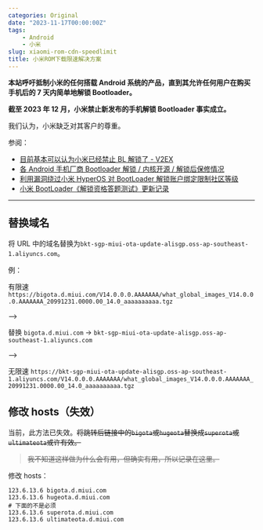 ```yaml
---
categories: Original
date: "2023-11-17T00:00:00Z"
tags:
    - Android
    - 小米
slug: xiaomi-rom-cdn-speedlimit
title: 小米ROM下载限速解决方案
---
```


**本站呼吁抵制小米的任何搭载 Android 系统的产品，直到其允许任何用户在购买手机后的 7 天内简单地解锁 Bootloader。**

**截至 2023 年 12 月，小米禁止新发布的手机解锁 Bootloader 事实成立。**

我们认为，小米缺乏对其客户的尊重。

参阅：

-   [目前基本可以认为小米已经禁止 BL 解锁了 - V2EX](https://www.v2ex.com/t/998253)
-   [各 Android 手机厂商 Bootloader 解锁 / 内核开源 / 解锁后保修情况](https://github.com/KHwang9883/MobileModels/blob/master/misc/bootloader-kernel-source.md)
-   [利用漏洞绕过小米 HyperOS 对 BootLoader 解锁账户绑定限制社区等级](https://github.com/MlgmXyysd/Xiaomi-HyperOS-BootLoader-Bypass)
-   [小米 BootLoader《解锁资格答题测试》更新记录](https://github.com/MlgmXyysd/Xiaomi-BootLoader-Questionnaire)

---

## 替换域名

将 URL 中的域名替换为`bkt-sgp-miui-ota-update-alisgp.oss-ap-southeast-1.aliyuncs.com`。

例：

有限速 `https://bigota.d.miui.com/V14.0.0.0.AAAAAAA/what_global_images_V14.0.0.0.AAAAAAA_20991231.0000.00_14.0_aaaaaaaaaa.tgz`

-->

替换 `bigota.d.miui.com` -> `bkt-sgp-miui-ota-update-alisgp.oss-ap-southeast-1.aliyuncs.com`

-->

无限速 `https://bkt-sgp-miui-ota-update-alisgp.oss-ap-southeast-1.aliyuncs.com/V14.0.0.0.AAAAAAA/what_global_images_V14.0.0.0.AAAAAAA_20991231.0000.00_14.0_aaaaaaaaaa.tgz`

## 修改 hosts（失效）

当前，此方法已失效。~~将跳转后链接中的`bigota`或`hugeota`替换成`superota`或`ultimateota`或许有效。~~

> ~~我不知道这样做为什么会有用，但确实有用，所以记录在这里。~~

修改 hosts：

```plaintext
123.6.13.6 bigota.d.miui.com
123.6.13.6 hugeota.d.miui.com
# 下面的不是必须
123.6.13.6 superota.d.miui.com
123.6.13.6 ultimateota.d.miui.com
```
